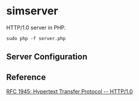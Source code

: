 # simserver

HTTP/1.0 server in PHP.

```
sudo php -f server.php
```

## Server Configuration



## Reference

<a href = "https://www.rfc-editor.org/rfc/rfc1945#section-7.1">RFC 1945: Hypertext Transfer Protocol -- HTTP/1.0</a>
